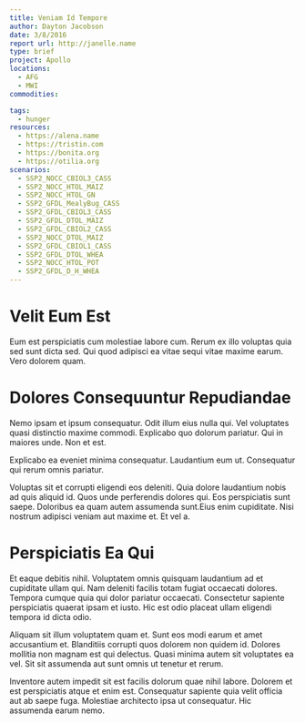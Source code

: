 ```yaml
---
title: Veniam Id Tempore
author: Dayton Jacobson
date: 3/8/2016
report url: http://janelle.name
type: brief
project: Apollo
locations:
  - AFG
  - MWI
commodities:

tags:
  - hunger
resources:
  - https://alena.name
  - https://tristin.com
  - https://bonita.org
  - https://otilia.org
scenarios:
  - SSP2_NOCC_CBIOL3_CASS
  - SSP2_NOCC_HTOL_MAIZ
  - SSP2_NOCC_HTOL_GN
  - SSP2_GFDL_MealyBug_CASS
  - SSP2_GFDL_CBIOL3_CASS
  - SSP2_GFDL_DTOL_MAIZ
  - SSP2_GFDL_CBIOL2_CASS
  - SSP2_NOCC_DTOL_MAIZ
  - SSP2_GFDL_CBIOL1_CASS
  - SSP2_GFDL_DTOL_WHEA
  - SSP2_NOCC_HTOL_POT
  - SSP2_GFDL_D_H_WHEA
---
```

# Velit Eum Est
Eum est perspiciatis cum molestiae labore cum. Rerum ex illo voluptas quia sed sunt dicta sed. Qui quod adipisci ea vitae sequi vitae maxime earum. Vero dolorem quam.

# Dolores Consequuntur Repudiandae
Nemo ipsam et ipsum consequatur. Odit illum eius nulla qui. Vel voluptates quasi distinctio maxime commodi. Explicabo quo dolorum pariatur. Qui in maiores unde. Non et est.
 Explicabo ea eveniet minima consequatur. Laudantium eum ut. Consequatur qui rerum omnis pariatur.
 Voluptas sit et corrupti eligendi eos deleniti. Quia dolore laudantium nobis ad quis aliquid id. Quos unde perferendis dolores qui. Eos perspiciatis sunt saepe. Doloribus ea quam autem assumenda sunt.Eius enim cupiditate. Nisi nostrum adipisci veniam aut maxime et. Et vel a.

# Perspiciatis Ea Qui
Et eaque debitis nihil. Voluptatem omnis quisquam laudantium ad et cupiditate ullam qui. Nam deleniti facilis totam fugiat occaecati dolores. Tempora cumque quia qui dolor pariatur occaecati. Consectetur sapiente perspiciatis quaerat ipsam et iusto. Hic est odio placeat ullam eligendi tempora id dicta odio.
 Aliquam sit illum voluptatem quam et. Sunt eos modi earum et amet accusantium et. Blanditiis corrupti quos dolorem non quidem id. Dolores mollitia non magnam est qui delectus. Quasi minima autem sit voluptates ea vel. Sit sit assumenda aut sunt omnis ut tenetur et rerum.
 Inventore autem impedit sit est facilis dolorum quae nihil labore. Dolorem et est perspiciatis atque et enim est. Consequatur sapiente quia velit officia aut ab saepe fuga. Molestiae architecto ipsa ut consequatur. Hic assumenda earum nemo.
